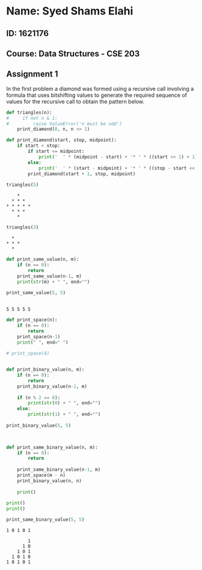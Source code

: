
# Name: Syed Shams Elahi
## ID: 1621176
## Course: Data Structures - CSE 203
## Assignment 1

In the first problem a diamond was formed using a recursive call involving a formula that uses bitshifting values to generate the required sequence of values for the recursive call to obtain the pattern below. 


```python
def triangles(n):
#     if not n & 1:
#         raise ValueError('n must be odd')
    print_diamond(0, n, n >> 1)

def print_diamond(start, stop, midpoint):
    if start < stop:
        if start <= midpoint:
            print('  ' * (midpoint - start) + '* ' * ((start << 1) + 1))
        else:
            print('  ' * (start - midpoint) + '* ' * ((stop - start << 1) - 1))
        print_diamond(start + 1, stop, midpoint)
        
triangles(5)
```

        * 
      * * * 
    * * * * * 
      * * * 
        * 



```python
triangles(3)
```

      * 
    * * * 
      * 



```python
def print_same_value(n, m):
    if (n == 0):
        return
    print_same_value(n-1, m)
    print(str(m) + " ", end="")
    
print_same_value(5, 5)
    
```

    5 5 5 5 5 


```python
def print_space(n):
    if (n == 0):
        return
    print_space(n-1)
    print(" ", end=" ")
    
# print_space(4)


def print_binary_value(n, m):
    if (n == 0):
        return
    print_binary_value(n-1, m)
    
    if (n % 2 == 0):
        print(str(0) + " ", end="")
    else:
        print(str(1) + " ", end="")
    
print_binary_value(5, 5)
    


def print_same_binary_value(n, m):
    if (n == 0):
        return
    
    print_same_binary_value(n-1, m)
    print_space(m - n)
    print_binary_value(n, n)
    
    print()
    
print()
print()

print_same_binary_value(5, 5)
```

    1 0 1 0 1 
    
            1 
          1 0 
        1 0 1 
      1 0 1 0 
    1 0 1 0 1 

